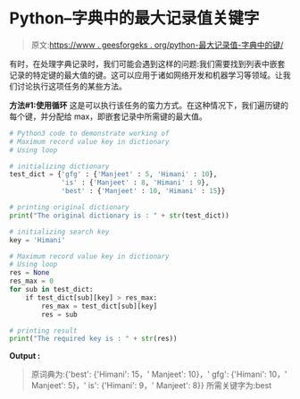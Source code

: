 # Python–字典中的最大记录值关键字

> 原文:[https://www . geesforgeks . org/python-最大记录值-字典中的键/](https://www.geeksforgeeks.org/python-maximum-record-value-key-in-dictionary/)

有时，在处理字典记录时，我们可能会遇到这样的问题:我们需要找到列表中嵌套记录的特定键的最大值的键。这可以应用于诸如网络开发和机器学习等领域。让我们讨论执行这项任务的某些方法。

**方法#1:使用循环**
这是可以执行该任务的蛮力方式。在这种情况下，我们遍历键的每个键，并分配给 max，即嵌套记录中所需键的最大值。

```py
# Python3 code to demonstrate working of 
# Maximum record value key in dictionary
# Using loop

# initializing dictionary
test_dict = {'gfg' : {'Manjeet' : 5, 'Himani' : 10},
             'is' : {'Manjeet' : 8, 'Himani' : 9},
             'best' : {'Manjeet' : 10, 'Himani' : 15}}

# printing original dictionary
print("The original dictionary is : " + str(test_dict))

# initializing search key
key = 'Himani'

# Maximum record value key in dictionary
# Using loop
res = None
res_max = 0
for sub in test_dict:
    if test_dict[sub][key] > res_max:
        res_max = test_dict[sub][key]
        res = sub

# printing result 
print("The required key is : " + str(res)) 
```

**Output :**

> 原词典为:{'best': {'Himani': 15，' Manjeet': 10}，' gfg': {'Himani': 10，' Manjeet': 5}，' is': {'Himani': 9，' Manjeet': 8}}
> 所需关键字为:best